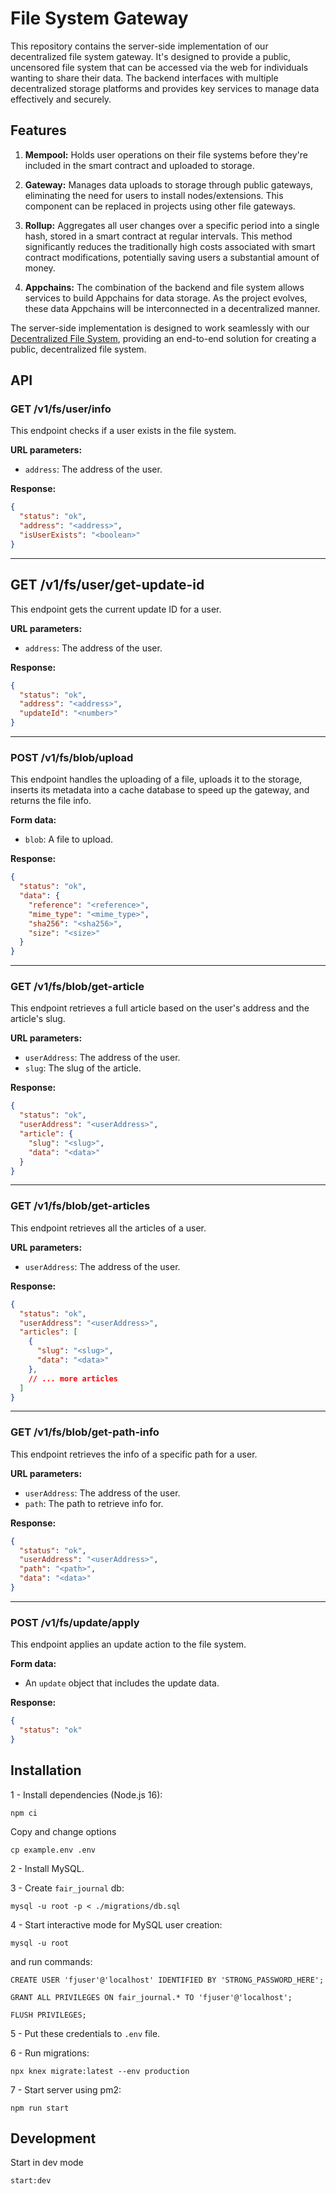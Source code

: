 # File System Gateway

This repository contains the server-side implementation of our decentralized file system gateway. It's designed to provide a public, uncensored file system that can be accessed via the web for individuals wanting to share their data. The backend interfaces with multiple decentralized storage platforms and provides key services to manage data effectively and securely.

## Features

1. **Mempool:** Holds user operations on their file systems before they're included in the smart contract and uploaded to storage.

2. **Gateway:** Manages data uploads to storage through public gateways, eliminating the need for users to install nodes/extensions. This component can be replaced in projects using other file gateways.

3. **Rollup:** Aggregates all user changes over a specific period into a single hash, stored in a smart contract at regular intervals. This method significantly reduces the traditionally high costs associated with smart contract modifications, potentially saving users a substantial amount of money.

4. **Appchains:** The combination of the backend and file system allows services to build Appchains for data storage. As the project evolves, these data Appchains will be interconnected in a decentralized manner.

The server-side implementation is designed to work seamlessly with our [Decentralized File System](https://github.com/FairJournal/file-system), providing an end-to-end solution for creating a public, decentralized file system.

## API

### GET /v1/fs/user/info

This endpoint checks if a user exists in the file system.

**URL parameters:**

- `address`: The address of the user.

**Response:**

```json
{
  "status": "ok",
  "address": "<address>",
  "isUserExists": "<boolean>"
}
```

---

## GET /v1/fs/user/get-update-id

This endpoint gets the current update ID for a user.

**URL parameters:**

- `address`: The address of the user.

**Response:**

```json
{
  "status": "ok",
  "address": "<address>",
  "updateId": "<number>"
}
```

---

### POST /v1/fs/blob/upload

This endpoint handles the uploading of a file, uploads it to the storage, inserts its metadata into a cache database to speed up the gateway, and returns the file info.

**Form data:**

- `blob`: A file to upload.

**Response:**

```json
{
  "status": "ok",
  "data": {
    "reference": "<reference>",
    "mime_type": "<mime_type>",
    "sha256": "<sha256>",
    "size": "<size>"
  }
}

```

---

### GET /v1/fs/blob/get-article

This endpoint retrieves a full article based on the user's address and the article's slug.

**URL parameters:**

- `userAddress`: The address of the user.
- `slug`: The slug of the article.

**Response:**

```json
{
  "status": "ok",
  "userAddress": "<userAddress>",
  "article": {
    "slug": "<slug>",
    "data": "<data>"
  }
}

```

---

### GET /v1/fs/blob/get-articles

This endpoint retrieves all the articles of a user.

**URL parameters:**

- `userAddress`: The address of the user.

**Response:**

```json
{
  "status": "ok",
  "userAddress": "<userAddress>",
  "articles": [
    {
      "slug": "<slug>",
      "data": "<data>"
    },
    // ... more articles
  ]
}

```

---

### GET /v1/fs/blob/get-path-info

This endpoint retrieves the info of a specific path for a user.

**URL parameters:**

- `userAddress`: The address of the user.
- `path`: The path to retrieve info for.

**Response:**

```json
{
  "status": "ok",
  "userAddress": "<userAddress>",
  "path": "<path>",
  "data": "<data>"
}
```

---

### POST /v1/fs/update/apply

This endpoint applies an update action to the file system.

**Form data:**

- An `update` object that includes the update data.

**Response:**

```json
{
  "status": "ok"
}
```

## Installation

1 - Install dependencies (Node.js 16):

`npm ci`

Copy and change options

`cp example.env .env`

2 - Install MySQL.

3 - Create `fair_journal` db:

`mysql -u root -p < ./migrations/db.sql`

4 - Start interactive mode for MySQL user creation:

`mysql -u root`

and run commands:

`CREATE USER 'fjuser'@'localhost' IDENTIFIED BY 'STRONG_PASSWORD_HERE';`

`GRANT ALL PRIVILEGES ON fair_journal.* TO 'fjuser'@'localhost';`

`FLUSH PRIVILEGES;`

5 - Put these credentials to `.env` file.

6 - Run migrations:

`npx knex migrate:latest --env production`

7 - Start server using pm2:

`npm run start`

## Development

Start in dev mode

`start:dev`
